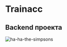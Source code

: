 # Trainacc
## Backend проекта
![ha-ha-the-simpsons](https://github.com/user-attachments/assets/fafa8a6b-f858-4a06-a029-90575d1b13bb)
